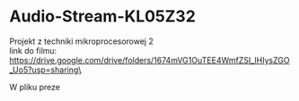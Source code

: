 # Audio-Stream-KL05Z32
Projekt z techniki mikroprocesorowej 2\
link do filmu:\
https://drive.google.com/drive/folders/1674mVG1OuTEE4WmfZSI_lHIysZGO_Uo5?usp=sharing\

W pliku preze
